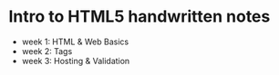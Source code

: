 # Intro to HTML5 handwritten notes

- week 1: HTML & Web Basics
- week 2: Tags
- week 3: Hosting & Validation
